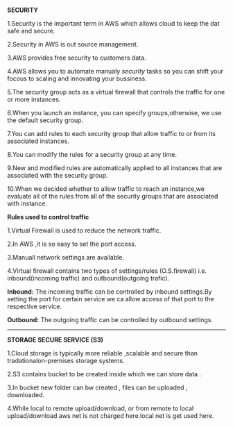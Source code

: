 **SECURITY**

1.Security is the important term in AWS which allows cloud to keep the dat safe and secure.

2.Security in AWS is out source management.

3.AWS provides free security to customers data.

4.AWS allows you to automate manualy *security* tasks so you can shift your focous to scaling and innovating your bussiness.

5.The security group acts as a virtual firewall that controls the traffic for one or more instances.

6.When you launch an instance, you can specify groups,otherwise, we use the default security group.

7.You can add rules to each security group that allow traffic to or from its associated instances.

8.You can modify the rules for a security group at any time.

9.New and modified rules are automatically applied to all instances that are associated with the security group.

10.When we decided whether to allow traffic to reach an instance,we evaluate all of the rules from all of the security groups that are 
associated with instance.

**Rules used to control traffic**

1.Virtual Firewall is used to reduce the network traffic.

2.In AWS ,it is so easy to set the  port access.

3.Manuall network settings are available.

4.Virtual firewall contains two types of settings/rules (O.S.firewall) i.e. inbound(incoming traffic) and outbound(outgoing trafic).

  **Inbound:**
      The incoming traffic can be controlled by inbound settings.By setting the port for certain service we ca allow access of that port to the respective service. 

  **Outbound:**
     The outgoing traffic can be controlled by outbound settings.
     
---

**STORAGE SECURE SERVICE (S3)**

1.Cloud storage is typically more reliable ,scalable and secure than tradationalon-premises storage systems.

2.S3 contains bucket to be created inside which we can store data .

3.In bucket new folder can bw created , files can be uploaded , downloaded.

4.While local to remote upload/download, or from remote to local upload/download aws net is not charged here.local net is get used here. 
